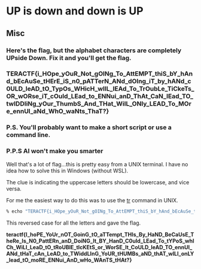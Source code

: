# UP is down and down is UP

## Misc

### Here's the flag, but the alphabet characters are completely UPside Down.  Fix it and you'll get the flag.
### TERACTF{i_HOpe_yOuR_Not_gOINg_To_AttEMPT_thiS_bY_hAnd_bEcAuSe_tHErE_iS_n0_pATTerN_ANd_dOIng_iT_by_hANd_c0ULD_leAD_tO_TypOs_WHicH_wIlL_lEAd_To_TrOubLe_TiCkeTs_OR_wORse_iT_cOuld_LEad_to_ENNui_anD_ThAt_CaN_lEad_TO_twIDDliNg_yOur_ThumbS_And_THat_WilL_ONly_LEAD_To_MOre_ennUI_aNd_WhO_waNts_ThaT?}
### P.S. You'll probably want to make a short script or use a command line.  
### P.P.S AI won't make you smarter

Well that's a lot of flag...this is pretty easy from a UNIX terminal.  I have no idea how to solve this in Windows (without WSL).

The clue is indicating the uppercase letters should be lowercase, and vice versa.  

For me the easiest way to do this was to use the [tr](https://man7.org/linux/man-pages/man1/tr.1.html) command in UNIX.

```sh
% echo "TERACTF{i_HOpe_yOuR_Not_gOINg_To_AttEMPT_thiS_bY_hAnd_bEcAuSe_tHErE_iS_n0_pATTerN_ANd_dOIng_iT_by_hANd_c0ULD_leAD_tO_TypOs_WHicH_wIlL_lEAd_To_TrOubLe_TiCkeTs_OR_wORse_iT_cOuld_LEad_to_ENNui_anD_ThAt_CaN_lEad_TO_twIDDliNg_yOur_ThumbS_And_THat_WilL_ONly_LEAD_To_MOre_ennUI_aNd_WhO_waNts_ThaT?}" |tr '[:upper:][:lower:]' '[:lower:][:upper:]'
```
This reversed case for all the letters and gave the flag.

**teractf{I_hoPE_YoUr_nOT_GoinG_tO_aTTempt_THIs_By_HaND_BeCaUsE_TheRe_Is_N0_PattERn_anD_DoiNG_It_BY_HanD_C0uld_LEad_To_tYPoS_whICh_WiLl_LeaD_tO_tRoUBlE_tIcKEtS_or_WorSE_It_CoULD_leAD_TO_ennUI_ANd_tHaT_cAn_LeAD_to_TWiddLInG_YoUR_tHUMBs_aND_thAT_wILl_onLY_lead_tO_moRE_ENNui_AnD_wHo_WAnTS_tHAt?}**


